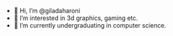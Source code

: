 - 👋 Hi, I’m @giladaharoni
- 👀 I’m interested in 3d graphics, gaming etc.
- 🌱 I’m currently undergraduating in computer science.

<!---
giladaharoni/giladaharoni is a ✨ special ✨ repository because its `README.md` (this file) appears on your GitHub profile.
You can click the Preview link to take a look at your changes.
--->
